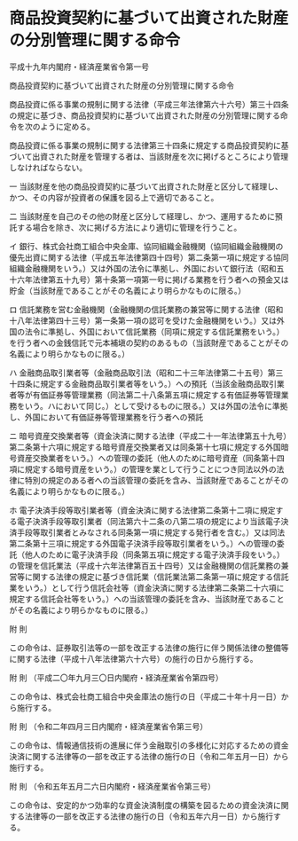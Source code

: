 # 商品投資契約に基づいて出資された財産の分別管理に関する命令

平成十九年内閣府・経済産業省令第一号

商品投資契約に基づいて出資された財産の分別管理に関する命令

商品投資に係る事業の規制に関する法律（平成三年法律第六十六号）第三十四条の規定に基づき、商品投資契約に基づいて出資された財産の分別管理に関する命令を次のように定める。

商品投資に係る事業の規制に関する法律第三十四条に規定する商品投資契約に基づいて出資された財産を管理する者は、当該財産を次に掲げるところにより管理しなければならない。

一 当該財産を他の商品投資契約に基づいて出資された財産と区分して経理し、かつ、その内容が投資者の保護を図る上で適切であること。

二 当該財産を自己のその他の財産と区分して経理し、かつ、運用するために預託する場合を除き、次に掲げる方法により適切に管理を行うこと。

イ 銀行、株式会社商工組合中央金庫、協同組織金融機関（協同組織金融機関の優先出資に関する法律（平成五年法律第四十四号）第二条第一項に規定する協同組織金融機関をいう。）又は外国の法令に準拠し、外国において銀行法（昭和五十六年法律第五十九号）第十条第一項第一号に掲げる業務を行う者への預金又は貯金（当該財産であることがその名義により明らかなものに限る。）

ロ 信託業務を営む金融機関（金融機関の信託業務の兼営等に関する法律（昭和十八年法律第四十三号）第一条第一項の認可を受けた金融機関をいう。）又は外国の法令に準拠し、外国において信託業務（同項に規定する信託業務をいう。）を行う者への金銭信託で元本補塡の契約のあるもの（当該財産であることがその名義により明らかなものに限る。）

ハ 金融商品取引業者等（金融商品取引法（昭和二十三年法律第二十五号）第三十四条に規定する金融商品取引業者等をいう。）への預託（当該金融商品取引業者等が有価証券等管理業務（同法第二十八条第五項に規定する有価証券等管理業務をいう。ハにおいて同じ。）として受けるものに限る。）又は外国の法令に準拠し、外国において有価証券等管理業務を行う者への預託

ニ 暗号資産交換業者等（資金決済に関する法律（平成二十一年法律第五十九号）第二条第十六項に規定する暗号資産交換業者又は同条第十七項に規定する外国暗号資産交換業者をいう。）への管理の委託（他人のために暗号資産（同条第十四項に規定する暗号資産をいう。）の管理を業として行うことにつき同法以外の法律に特別の規定のある者への当該管理の委託を含み、当該財産であることがその名義により明らかなものに限る。）

ホ 電子決済手段等取引業者等（資金決済に関する法律第二条第十二項に規定する電子決済手段等取引業者（同法第六十二条の八第二項の規定により当該電子決済手段等取引業者とみなされる同条第一項に規定する発行者を含む。）又は同法第二条第十三項に規定する外国電子決済手段等取引業者をいう。）への管理の委託（他人のために電子決済手段（同条第五項に規定する電子決済手段をいう。）の管理を信託業法（平成十六年法律第百五十四号）又は金融機関の信託業務の兼営等に関する法律の規定に基づき信託業（信託業法第二条第一項に規定する信託業をいう。）として行う信託会社等（資金決済に関する法律第二条第二十六項に規定する信託会社等をいう。）への当該管理の委託を含み、当該財産であることがその名義により明らかなものに限る。）

附 則

この命令は、証券取引法等の一部を改正する法律の施行に伴う関係法律の整備等に関する法律（平成十八年法律第六十六号）の施行の日から施行する。

附 則 （平成二〇年九月三〇日内閣府・経済産業省令第四号）

この命令は、株式会社商工組合中央金庫法の施行の日（平成二十年十月一日）から施行する。

附 則 （令和二年四月三日内閣府・経済産業省令第三号）

この命令は、情報通信技術の進展に伴う金融取引の多様化に対応するための資金決済に関する法律等の一部を改正する法律の施行の日（令和二年五月一日）から施行する。

附 則 （令和五年五月二六日内閣府・経済産業省令第三号）

この命令は、安定的かつ効率的な資金決済制度の構築を図るための資金決済に関する法律等の一部を改正する法律の施行の日（令和五年六月一日）から施行する。
